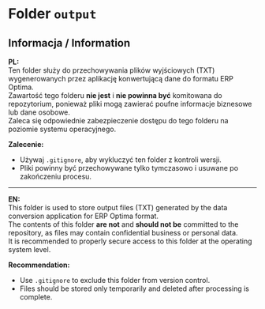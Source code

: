 # Folder `output`

## Informacja / Information

**PL:**  
Ten folder służy do przechowywania plików wyjściowych (TXT) wygenerowanych przez aplikację konwertującą dane do formatu ERP Optima.  
Zawartość tego folderu **nie jest** i **nie powinna być** komitowana do repozytorium, ponieważ pliki mogą zawierać poufne informacje biznesowe lub dane osobowe.  
Zaleca się odpowiednie zabezpieczenie dostępu do tego folderu na poziomie systemu operacyjnego.

**Zalecenie:**  
- Używaj `.gitignore`, aby wykluczyć ten folder z kontroli wersji.  
- Pliki powinny być przechowywane tylko tymczasowo i usuwane po zakończeniu procesu.

---

**EN:**  
This folder is used to store output files (TXT) generated by the data conversion application for ERP Optima format.  
The contents of this folder **are not** and **should not be** committed to the repository, as files may contain confidential business or personal data.  
It is recommended to properly secure access to this folder at the operating system level.

**Recommendation:**  
- Use `.gitignore` to exclude this folder from version control.  
- Files should be stored only temporarily and deleted after processing is complete.